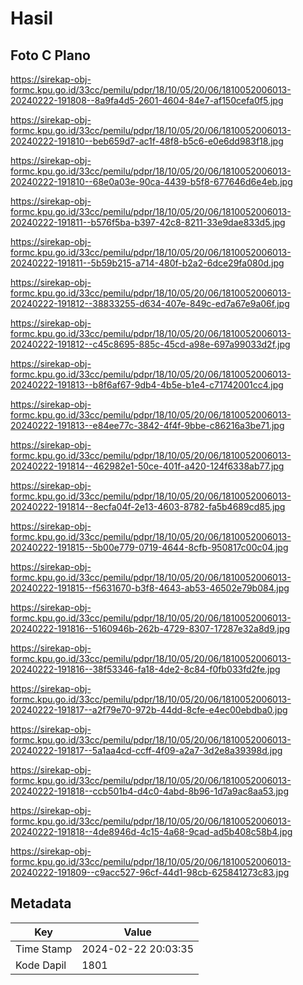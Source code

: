 # Hasil

## Foto C Plano

https://sirekap-obj-formc.kpu.go.id/33cc/pemilu/pdpr/18/10/05/20/06/1810052006013-20240222-191808--8a9fa4d5-2601-4604-84e7-af150cefa0f5.jpg

https://sirekap-obj-formc.kpu.go.id/33cc/pemilu/pdpr/18/10/05/20/06/1810052006013-20240222-191810--beb659d7-ac1f-48f8-b5c6-e0e6dd983f18.jpg

https://sirekap-obj-formc.kpu.go.id/33cc/pemilu/pdpr/18/10/05/20/06/1810052006013-20240222-191810--68e0a03e-90ca-4439-b5f8-677646d6e4eb.jpg

https://sirekap-obj-formc.kpu.go.id/33cc/pemilu/pdpr/18/10/05/20/06/1810052006013-20240222-191811--b576f5ba-b397-42c8-8211-33e9dae833d5.jpg

https://sirekap-obj-formc.kpu.go.id/33cc/pemilu/pdpr/18/10/05/20/06/1810052006013-20240222-191811--5b59b215-a714-480f-b2a2-6dce29fa080d.jpg

https://sirekap-obj-formc.kpu.go.id/33cc/pemilu/pdpr/18/10/05/20/06/1810052006013-20240222-191812--38833255-d634-407e-849c-ed7a67e9a06f.jpg

https://sirekap-obj-formc.kpu.go.id/33cc/pemilu/pdpr/18/10/05/20/06/1810052006013-20240222-191812--c45c8695-885c-45cd-a98e-697a99033d2f.jpg

https://sirekap-obj-formc.kpu.go.id/33cc/pemilu/pdpr/18/10/05/20/06/1810052006013-20240222-191813--b8f6af67-9db4-4b5e-b1e4-c71742001cc4.jpg

https://sirekap-obj-formc.kpu.go.id/33cc/pemilu/pdpr/18/10/05/20/06/1810052006013-20240222-191813--e84ee77c-3842-4f4f-9bbe-c86216a3be71.jpg

https://sirekap-obj-formc.kpu.go.id/33cc/pemilu/pdpr/18/10/05/20/06/1810052006013-20240222-191814--462982e1-50ce-401f-a420-124f6338ab77.jpg

https://sirekap-obj-formc.kpu.go.id/33cc/pemilu/pdpr/18/10/05/20/06/1810052006013-20240222-191814--8ecfa04f-2e13-4603-8782-fa5b4689cd85.jpg

https://sirekap-obj-formc.kpu.go.id/33cc/pemilu/pdpr/18/10/05/20/06/1810052006013-20240222-191815--5b00e779-0719-4644-8cfb-950817c00c04.jpg

https://sirekap-obj-formc.kpu.go.id/33cc/pemilu/pdpr/18/10/05/20/06/1810052006013-20240222-191815--f5631670-b3f8-4643-ab53-46502e79b084.jpg

https://sirekap-obj-formc.kpu.go.id/33cc/pemilu/pdpr/18/10/05/20/06/1810052006013-20240222-191816--5160946b-262b-4729-8307-17287e32a8d9.jpg

https://sirekap-obj-formc.kpu.go.id/33cc/pemilu/pdpr/18/10/05/20/06/1810052006013-20240222-191816--38f53346-fa18-4de2-8c84-f0fb033fd2fe.jpg

https://sirekap-obj-formc.kpu.go.id/33cc/pemilu/pdpr/18/10/05/20/06/1810052006013-20240222-191817--a2f79e70-972b-44dd-8cfe-e4ec00ebdba0.jpg

https://sirekap-obj-formc.kpu.go.id/33cc/pemilu/pdpr/18/10/05/20/06/1810052006013-20240222-191817--5a1aa4cd-ccff-4f09-a2a7-3d2e8a39398d.jpg

https://sirekap-obj-formc.kpu.go.id/33cc/pemilu/pdpr/18/10/05/20/06/1810052006013-20240222-191818--ccb501b4-d4c0-4abd-8b96-1d7a9ac8aa53.jpg

https://sirekap-obj-formc.kpu.go.id/33cc/pemilu/pdpr/18/10/05/20/06/1810052006013-20240222-191818--4de8946d-4c15-4a68-9cad-ad5b408c58b4.jpg

https://sirekap-obj-formc.kpu.go.id/33cc/pemilu/pdpr/18/10/05/20/06/1810052006013-20240222-191809--c9acc527-96cf-44d1-98cb-625841273c83.jpg


## Metadata

| Key        | Value               |
| ---------- | ------------------- |
| Time Stamp | 2024-02-22 20:03:35 |
| Kode Dapil | 1801                |



